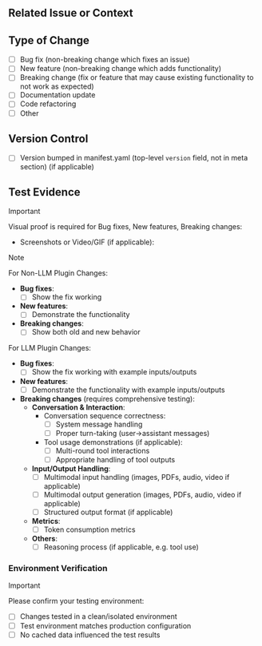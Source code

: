 ## Related Issue or Context
<!-- 
- Link related issues if applicable: #issue_number
- Or provide context about why this change is needed
-->

## Type of Change
<!-- Put an `x` in all the boxes that apply -->
- [ ] Bug fix (non-breaking change which fixes an issue)
- [ ] New feature (non-breaking change which adds functionality)
- [ ] Breaking change (fix or feature that may cause existing functionality to not work as expected)
- [ ] Documentation update
- [ ] Code refactoring
- [ ] Other

## Version Control
- [ ] Version bumped in manifest.yaml (top-level `version` field, not in meta section) (if applicable)
<!-- Version format: MAJOR.MINOR.PATCH
- MAJOR (0.x.x): Reserved for major releases with widespread breaking changes
- MINOR (x.0.x): For new features or limited breaking changes
- PATCH (x.x.0): For backwards-compatible bug fixes and minor improvements
-->

## Test Evidence
> [!IMPORTANT]
> Visual proof is required for Bug fixes, New features, Breaking changes:

- Screenshots or Video/GIF (if applicable):

> [!NOTE]
> For Non-LLM Plugin Changes:
> - **Bug fixes**:
>   - [ ] Show the fix working
> - **New features**:
>   - [ ] Demonstrate the functionality
> - **Breaking changes**:
>   - [ ] Show both old and new behavior
>
> For LLM Plugin Changes:
> - **Bug fixes**:
>   - [ ] Show the fix working with example inputs/outputs
> - **New features**:
>   - [ ] Demonstrate the functionality with example inputs/outputs
> - **Breaking changes** (requires comprehensive testing):
>   - **Conversation & Interaction**:
>     - Conversation sequence correctness:
>       - [ ] System message handling
>       - [ ] Proper turn-taking (user→assistant messages)
>     - Tool usage demonstrations (if applicable):
>       - [ ] Multi-round tool interactions
>       - [ ] Appropriate handling of tool outputs
>   - **Input/Output Handling**:
>     - [ ] Multimodal input handling (images, PDFs, audio, video if applicable)
>     - [ ] Multimodal output generation (images, PDFs, audio, video if applicable)
>     - [ ] Structured output format (if applicable)
>   - **Metrics**:
>     - [ ] Token consumption metrics
>   - **Others**:
>     - [ ] Reasoning process (if applicable, e.g. tool use)

### Environment Verification
> [!IMPORTANT]
> Please confirm your testing environment:
- [ ] Changes tested in a clean/isolated environment
- [ ] Test environment matches production configuration
- [ ] No cached data influenced the test results 
